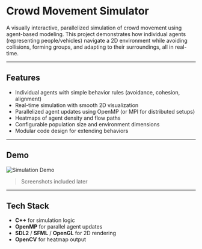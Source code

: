 # Crowd Movement Simulator

A visually interactive, parallelized simulation of crowd movement using agent-based modeling. This project demonstrates how individual agents (representing people/vehicles) navigate a 2D environment while avoiding collisions, forming groups, and adapting to their surroundings, all in real-time.

---

## Features

- Individual agents with simple behavior rules (avoidance, cohesion, alignment)
- Real-time simulation with smooth 2D visualization
- Parallelized agent updates using OpenMP (or MPI for distributed setups)
- Heatmaps of agent density and flow paths
- Configurable population size and environment dimensions
- Modular code design for extending behaviors

---

## Demo

![Simulation Demo](output/crowd_sim_demo.gif)

> Screenshots included later

---

## Tech Stack

- **C++** for simulation logic
- **OpenMP** for parallel agent updates
- **SDL2** / **SFML** / **OpenGL** for 2D rendering
- **OpenCV** for heatmap output



